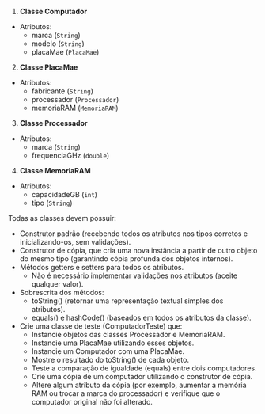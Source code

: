 1. **Classe Computador**
- Atributos:
  - marca (`String`)
  - modelo (`String`)
  - placaMae (`PlacaMae`)
  
2. **Classe PlacaMae**
- Atributos:
   - fabricante (`String`)
   - processador (`Processador`)
   - memoriaRAM (`MemoriaRAM`)
  
3. **Classe Processador**
- Atributos:
   - marca (`String`)
   - frequenciaGHz (`double`)
  
4. **Classe MemoriaRAM**
- Atributos:
   - capacidadeGB (`int`)
   - tipo (`String`)

Todas as classes devem possuir:

- Construtor padrão (recebendo todos os atributos nos tipos corretos e inicializando-os, sem validações).
- Construtor de cópia, que cria uma nova instância a partir de outro objeto do mesmo tipo (garantindo cópia profunda dos objetos internos).
- Métodos getters e setters para todos os atributos.
   - Não é necessário implementar validações nos atributos (aceite qualquer valor).
- Sobrescrita dos métodos:
   - toString() (retornar uma representação textual simples dos atributos).
   - equals() e hashCode() (baseados em todos os atributos da classe).
- Crie uma classe de teste (ComputadorTeste) que:
   - Instancie objetos das classes Processador e MemoriaRAM.
   - Instancie uma PlacaMae utilizando esses objetos.
   - Instancie um Computador com uma PlacaMae.
   - Mostre o resultado do toString() de cada objeto.
   - Teste a comparação de igualdade (equals) entre dois computadores.
   - Crie uma cópia de um computador utilizando o construtor de cópia.
   - Altere algum atributo da cópia (por exemplo, aumentar a memória RAM ou trocar a marca do processador) e verifique que o computador original não foi alterado.